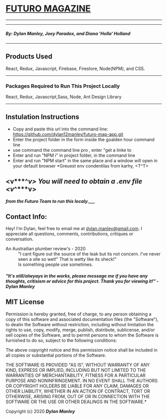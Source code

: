 # [FUTURO MAGAZINE](https://futuromagazine-be1ee.firebaseapp.com/)
--------
--------

##### By: Dylan Manley, Joey Paradox, and Diana 'Holla' Holland

----

## **Products Used**
React, Redux, Javascript, Firebase, Firestore, Node(NPM), and CSS. 

----

### **Packages Required to Run This Project Locally**

React, Redux, Javascript,Sass, Node, Ant Design Library

-----

## **Instulation Instructions**

* Copy and paste this url into the command line: https://github.com/dylan12manley/futuro-map-app.git
* Enter the project folder in the form inside  the goalden hour command line
* use command the command line pro , enter "get a linke to  
* Enter and run "NPM i" in project folder, in the command line
* Enter and run "NPM start" in the same place and a window will open in your default browser
*Greuest env condentilas from karhy, 
                            <T^T> 
## <v***^***v> You will need to obtain a .env file <v***^***v>   

*****from the Futuro Team to run this localy.___*****

## Contact Info: 
Hey! I'm Dylan, feel free to email me at dylan.manley@gmail.com. I appreciate all questions, comments, contributions, critiques or conversation. 

<dl>
<dt>An Austrailian plumber review's - 2020</dt>
  <dd>"I cant figure out the source of the leak but its not concern. I've never seen a site so wet!" That is wetty like its sheck!"

  

  <dd>Is something people use sometimes.</dd>
</dl>

##### "It's still/alwyays in the works, please message me if you have any thoughts, critisism or advice for this project. Thank you for viewing it!" - Dylan Manley     


## MIT License

Permission is hereby granted, free of charge, to any person obtaining a copy of this software and associated documentation files (the "Software"), to dealin the Software without restriction, including without limitation the rights to use, copy, modify, merge, publish, distribute, sublicense, and/or sell copies of the Software, and to permit persons to whom the Software is furnished to do so, subject to the following conditions:

The above copyright notice and this permission notice shall be included in all copies or substantial portions of the Software.

THE SOFTWARE IS PROVIDED "AS IS", WITHOUT WARRANTY OF ANY KIND, EXPRESS OR IMPLIED, INCLUDING BUT NOT LIMITED TO THE WARRANTIES OF MERCHANTABILITY, FITNESS FOR A PARTICULAR PURPOSE AND NONINFRINGEMENT. IN NO EVENT SHALL THE AUTHORS OR COPYRIGHT HOLDERS BE LIABLE FOR ANY CLAIM, DAMAGES OR OTHER LIABILITY, WHETHER IN AN ACTION OF CONTRACT, TORT OR OTHERWISE, ARISING FROM, OUT OF OR IN CONNECTION WITH THE SOFTWARE OR THE USE OR OTHER DEALINGS IN THE SOFTWARE.*

Copyright (c) 2020 **_Dylan Manley_**